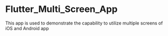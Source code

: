 # Flutter_Multi_Screen_App
This app is used to demonstrate the capability to utilize multiple screens of iOS and Android app
